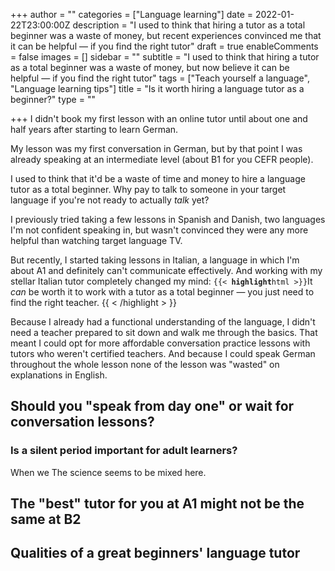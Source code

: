 +++
author = ""
categories = ["Language learning"]
date = 2022-01-22T23:00:00Z
description = "I used to think that hiring a tutor as a total beginner was a waste of money, but recent experiences convinced me that it can be helpful — if you find the right tutor"
draft = true
enableComments = false
images = []
sidebar = ""
subtitle = "I used to think that hiring a tutor as a total beginner was a waste of money, but now believe it can be helpful — if you find the right tutor"
tags = ["Teach yourself a language", "Language learning tips"]
title = "Is it worth hiring a language tutor as a beginner?"
type = ""

+++
I didn't book my first lesson with an online tutor until about one and half years after starting to learn German.

My lesson was my first conversation in German, but by that point I was already speaking at an intermediate level (about B1 for you CEFR people). 

I used to think that it'd be a waste of time and money to hire a language tutor as a total beginner. Why pay to talk to someone in your target language if you're not ready to actually _talk_ yet?

I previously tried taking a few lessons in Spanish and Danish, two languages I'm not confident speaking in, but wasn't convinced they were any more helpful than watching target language TV.

But recently, I started taking lessons in Italian, a language in which I'm about A1 and definitely can't communicate effectively. And working with my stellar Italian tutor completely changed my mind: `{{< `**`highlight`**` html >}} `It _can_ be worth it to work with a tutor as a total beginner — you just need to find the right teacher. {{ < /highlight > }} 

Because I already had a functional understanding of the language, I didn't need a teacher prepared to sit down and walk me through the basics. That meant I could opt for more affordable conversation practice lessons with tutors who weren't certified teachers. And because I could speak German throughout the whole lesson none of the lesson was "wasted" on explanations in English.

## Should you "speak from day one" or wait for conversation lessons?

### Is a silent period important for adult learners?

When we  The science seems to be mixed here. 

## The "best" tutor for you at A1 might not be the same at B2

## Qualities of a great beginners' language tutor